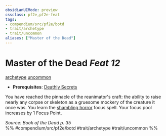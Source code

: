 ```yaml
---
obsidianUIMode: preview
cssclass: pf2e,pf2e-feat
tags:
- compendium/src/pf2e/botd
- trait/archetype
- trait/uncommon
aliases: ["Master of the Dead"]
---
```

# Master of the Dead  *Feat 12*  
[archetype](/rules/traits/archetype.md)  [uncommon](/rules/traits/uncommon.md)  

- **Prerequisites**: [Deathly Secrets](/compendium/feats/deathly-secrets-botd.md)

You have reached the pinnacle of the reanimator's craft: the ability to raise nearly any corpse or skeleton as a gruesome mockery of the creature it once was. You learn the [shambling horror](/compendium/spells/shambling-horror-botd.md) focus spell. Your focus pool increases by 1 Focus Point.

*Source: Book of the Dead p. 35*  
%% #compendium/src/pf2e/botd #trait/archetype #trait/uncommon %%